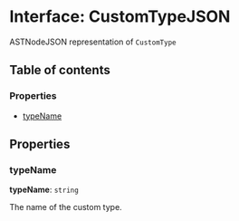 # Interface: CustomTypeJSON

ASTNodeJSON representation of `CustomType`

## Table of contents

### Properties

* [typeName](/en/auto-docs/variable-plugin/interfaces/CustomTypeJSON.md#typename)

## Properties

### typeName

**typeName**: `string`

The name of the custom type.
